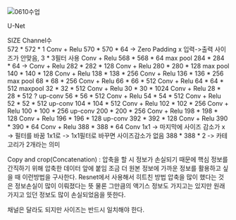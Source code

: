 ![0610수업](https://user-images.githubusercontent.com/43941396/121496597-93ef7580-ca15-11eb-9a66-67aa95caeeb0.png)

U-Net

   SIZE    Channel수  
572 * 572 * 1
Conv + Relu
570 * 570 * 64 -> Zero Padding x 입력->출력 사이즈가 안맞음, 3 * 3필터 사용
Conv + Relu
568 * 568 * 64 
max pool
284 * 284 * 64 ->
Conv + Relu
282 * 282 * 128
Conv + Relu
280 * 280 * 128
max pool
140 * 140 * 128
Conv + Relu
138 * 138 * 256
Conv + Relu
136 * 136 * 256
max pool
68 * 68 * 256
Conv + Relu
66 * 66 * 512
Conv + Relu
64 * 64 * 512
maxpool
32 * 32 * 512
Conv + Relu
30 * 30 * 1024
Conv + Relu
28 * 28 * 512 ?
up-conv
56 * 56 * 512
Conv + Relu
54 * 54 * 512
Conv + Relu
52 * 52 * 512
up-conv
104 * 104 * 512
Conv + Relu
102 * 102 * 256
Conv + Relu
100 * 100 * 256
up-conv
200 * 200 * 256
Conv + Relu
198 * 198 * 128
Conv + Relu
196 * 196 * 128
up-conv
392 * 392 * 128
Conv + Relu
390 * 390 * 64
Conv + Relu
388 * 388 * 64
Conv 1x1 -> 마지막에 사이즈 감소가 x -> 필터를 바꿈 1x1로 -> 1x1필터로 바꾸면 사이즈감소가 없음
388 * 388 * 2 -> 카테고리가 2개라는 의미

Copy and crop(Concatenation) : 압축을 할 시 정보가 손실되기 때문에 핵심 정보를 간직하기 위해 압축한 데이터 앞에 붙임
조금 더 원본 정보에 가까운 정보를 활용하고 싶을 때 이런방법을 구사한다.
Resnet에서 사용해서 히트친 방법
압축을 많이 했다는 것은 정보손실이 많이 이뤄졌다는 뜻
물론 그만큼의 액기스 정보도 가지고는 있지만
원래 가지고 있던 정보도 많이 손실되었음을 뜻한다.

채널은 달라도 되지만 사이즈는 반드시 일치해야 한다.
